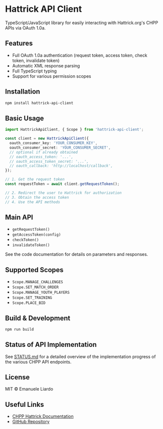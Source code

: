 # Hattrick API Client

TypeScript/JavaScript library for easily interacting with Hattrick.org's CHPP APIs via OAuth 1.0a.

## Features
- Full OAuth 1.0a authentication (request token, access token, check token, invalidate token)
- Automatic XML response parsing
- Full TypeScript typing
- Support for various permission scopes

## Installation

```bash
npm install hattrick-api-client
```

## Basic Usage

```typescript
import HattrickApiClient, { Scope } from 'hattrick-api-client';

const client = new HattrickApiClient({
  oauth_consumer_key: 'YOUR_CONSUMER_KEY',
  oauth_consumer_secret: 'YOUR_CONSUMER_SECRET',
  // optional if already obtained
  // oauth_access_token: '...',
  // oauth_access_token_secret: '...',
  // oauth_callback: 'http://localhost/callback',
});

// 1. Get the request token
const requestToken = await client.getRequestToken();

// 2. Redirect the user to Hattrick for authorization
// 3. Obtain the access token
// 4. Use the API methods
```

## Main API

- `getRequestToken()`
- `getAccessToken(config)`
- `checkToken()`
- `invalidateToken()`

See the code documentation for details on parameters and responses.

## Supported Scopes

- `Scope.MANAGE_CHALLENGES`
- `Scope.SET_MATCH_ORDER`
- `Scope.MANAGE_YOUTH_PLAYERS`
- `Scope.SET_TRAINING`
- `Scope.PLACE_BID`

## Build & Development

```bash
npm run build
```

## Status of API Implementation

See [STATUS.md](./STATUS.md) for a detailed overview of the implementation progress of the various CHPP API endpoints.

## License

MIT © Emanuele Liardo

## Useful Links
- [CHPP Hattrick Documentation](https://www.hattrick.org/Community/CHPP/)
- [GitHub Repository](https://github.com/odrail/hattrick-api-client)
